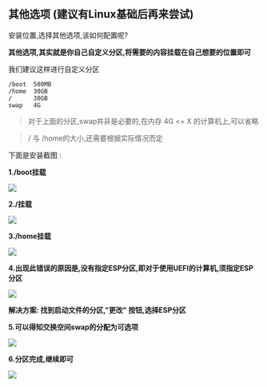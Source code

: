 ## 其他选项 (建议有Linux基础后再来尝试)

安装位置,选择其他选项,该如何配置呢?

**其他选项,其实就是你自己自定义分区,将需要的内容挂载在自己想要的位置即可**

我们建议这样进行自定义分区

```
/boot  500MB
/home  30GB
/      30GB
swap   4G
```

> 对于上面的分区,swap并非是必要的,在内存 4G <= X 的计算机上,可以省略

> / 与 /home的大小,还需要根据实际情况而定

下面是安装截图 :

**1./boot挂载**

![](http://www.qiniu.evilcrow.site/Linux_virtual_box_boot.png)

**2./挂载**

![](http://www.qiniu.evilcrow.site/Linux_virtual_box_root_mount.png)

**3./home挂载**

![](http://www.qiniu.evilcrow.site/Linux_virtual_box_home_mount.png)

**4.出现此错误的原因是,没有指定ESP分区,即对于使用UEFI的计算机,须指定ESP分区**

![](http://www.qiniu.evilcrow.site/Linux_virtual_box_ESP_mount.png)

**解决方案: 找到启动文件的分区,"更改" 按钮,选择ESP分区**

**5.可以得知交换空间swap的分配为可选项**

![](http://www.qiniu.evilcrow.site/Linux_virtual_box_swap_mount.png)

**6.分区完成,继续即可**

![](http://www.qiniu.evilcrow.site/Linux_virtual_box_comtinue_mount.png)
